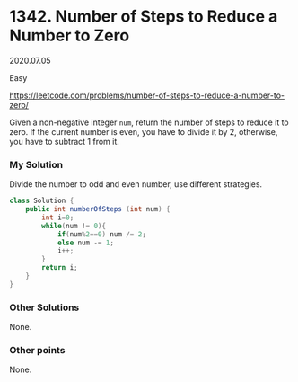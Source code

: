 # 1342. Number of Steps to Reduce a Number to Zero

2020.07.05

Easy

https://leetcode.com/problems/number-of-steps-to-reduce-a-number-to-zero/

Given a non-negative integer `num`, return the number of steps to reduce it to zero. If the current number is even, you have to divide it by 2, otherwise, you have to subtract 1 from it.

### My Solution

Divide the number to odd and even number, use different strategies.

```java
class Solution {
    public int numberOfSteps (int num) {
        int i=0;
        while(num != 0){
            if(num%2==0) num /= 2;
            else num -= 1;
            i++;
        }
        return i;
    }
}
```

### Other Solutions

None.

### Other points

None.



